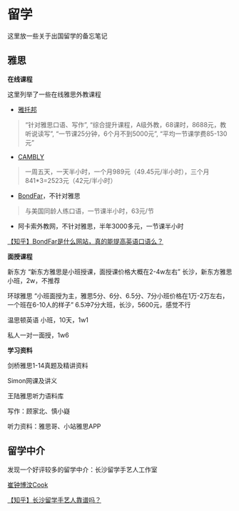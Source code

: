 # 留学

这里放一些关于出国留学的备忘笔记

## 雅思

**在线课程**

这里列举了一些在线雅思外教课程

- [雅托邦](http://www.ytbclub.com/ielts/)
> “针对雅思口语、写作”,
  “综合提升课程，A级外教，68课时，8688元，教听说读写”,
  “一节课25分钟，6个月不到5000元”,
  “平均一节课学费85-130元”

- [CAMBLY](https://www.cambly.com/english?lang=zh_CN)
> 一周五天，一天半小时，一个月989元（49.45元/半小时），三个月841*3=2523元（42元/半小时）

- [BondFar](https://bondfar.com/)，不针对雅思
> 与美国同龄人练口语，一节课半小时，63元/节

- 阿卡索外教网，不针对雅思，半年3000多元，一节课半小时

[【知乎】BondFar是什么网站，真的能提高英语口语么？](https://www.zhihu.com/question/286201618)

**面授课程**

新东方
“新东方雅思是小班授课，面授课价格大概在2-4w左右”
长沙，新东方雅思小班，2w，不推荐

环球雅思
“小班面授为主，雅思5分、6分、6.5分、7分小班价格在1万-2万左右，一个班在6-10人的样子”
6.5冲7分大班，长沙，5600元，感觉不行

温思顿英语
小班，10天，1w1

私人一对一面授，1w6

**学习资料**

剑桥雅思1-14真题及精讲资料

Simon网课及讲义

王陆雅思听力语料库

写作：顾家北、慎小嶷

听力资料：雅思哥、小站雅思APP


## 留学中介

发现一个好评较多的留学中介：长沙留学手艺人工作室

[崔钟博汶Cook](https://www.zhihu.com/people/cui-zhong-bo-wen-65/posts)

[【知乎】长沙留学手艺人靠谱吗？](https://www.zhihu.com/question/275960020)


<!--stackedit_data:
eyJoaXN0b3J5IjpbMjAzMDY2ODgzNF19
-->